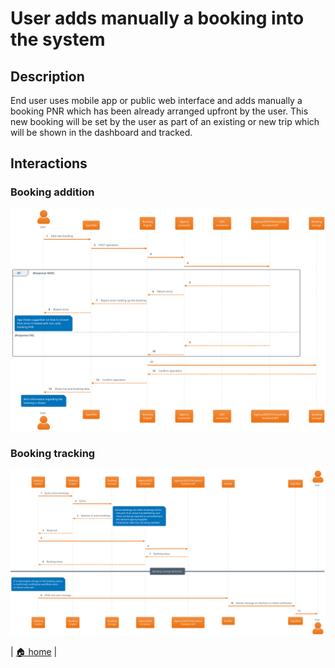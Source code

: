# User adds manually a booking into the system

## Description

End user uses mobile app or public web interface and adds manually a booking PNR which has been already arranged upfront by the user. This new booking will be set by the user as part of an existing or new trip which will be shown in the dashboard and tracked.

## Interactions

### Booking addition

![user_add_booking_manually](./user_add_booking_manually.svg)

### Booking tracking

![booking_tracking](./booking_tracking.svg)

| [🏠 home](../README.md#use-cases) |
